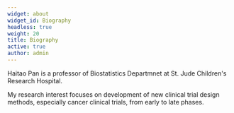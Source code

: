 ```yaml
---
widget: about
widget_id: Biography
headless: true
weight: 20
title: Biography
active: true
author: admin
---
```

Haitao Pan is a professor of Biostatistics Departmnet at St. Jude Children's Research Hospital. 

My research interest focuses on development of new clinical trial design methods, especially cancer clinical trials, from early to late phases.